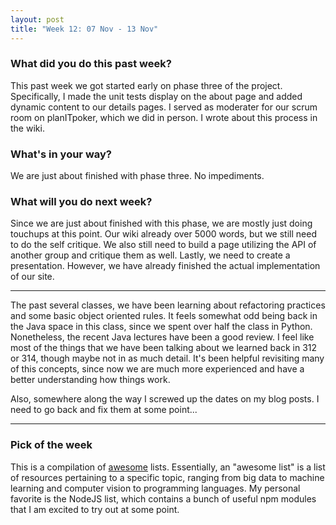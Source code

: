 ```yaml
---
layout: post
title: "Week 12: 07 Nov - 13 Nov"
---
```


### What did you do this past week?
This past week we got started early on phase three of the project. Specifically, I made the unit tests display on the about page and added dynamic content to our details pages. I served as moderater for our scrum room on planITpoker, which we did in person. I wrote about this process in the wiki.

### What's in your way?
We are just about finished with phase three. No impediments.

### What will you do next week?
Since we are just about finished with this phase, we are mostly just doing touchups at this point. Our wiki already over 5000 words, but we still need to do the self critique. We also still need to build a page utilizing the API of another group and critique them as well. Lastly, we need to create a presentation. However, we have already finished the actual implementation of our site.

---

The past several classes, we have been learning about refactoring practices and some basic object oriented rules. It feels somewhat odd being back in the Java space in this class, since we spent over half the class in Python. Nonetheless, the recent Java lectures have been a good review. I feel like most of the things that we have been talking about we learned back in 312 or 314, though maybe not in as much detail. It's been helpful revisiting many of this concepts, since now we are much more experienced and have a better understanding how things work.

Also, somewhere along the way I screwed up the dates on my blog posts. I need to go back and fix them at some point...

---

### Pick of the week
This is a compilation of [awesome](https://github.com/sindresorhus/awesome) lists. Essentially, an "awesome list" is a list of resources pertaining to a specific topic, ranging from big data to machine learning and computer vision to programming languages. My personal favorite is the NodeJS list, which contains a bunch of useful npm modules that I am excited to try out at some point.
